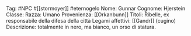 Tag: #NPC #[[stormoyer]] #eternogelo 
Nome: Gunnar
Cognome: Hjerstein
Classe: 
Razza: Umano
Provenienza: [[Orkanbunn]]
Titoli: Ribelle, ex responsabile della difesa della città
Legami affettivi: [[Gandr]] (cugino)
Descrizione: totalmente in nero, ma bianco, un orso di statura.